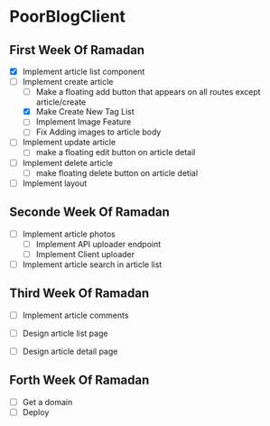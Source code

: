 # PoorBlogClient
## First Week Of Ramadan
- [x] Implement article list component
- [ ] Implement create article
    - [ ] Make a floating add button that appears on all routes except article/create
    - [x] Make Create New Tag List
    - [ ] Implement Image Feature
    - [ ] Fix Adding images to article body
- [ ] Implement update article
    - [ ] make a floating edit button on article detail
- [ ] Implement delete article
    - [ ] make floating delete button on article detial
- [ ] Implement layout

## Seconde Week Of Ramadan
- [ ] Implement article photos
    - [ ] Implement API uploader endpoint
    - [ ] Implement Client uploader
- [ ] Implement article search in article list

## Third Week Of Ramadan
- [ ] Implement article comments
- [ ] Design article list page
- [ ] Design article detail page


## Forth Week Of Ramadan
- [ ] Get a domain
- [ ] Deploy
